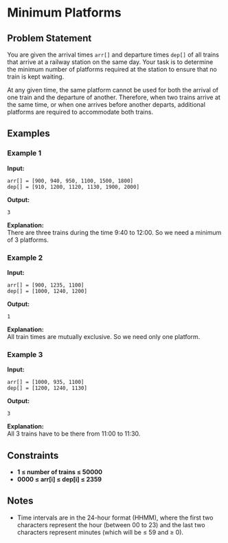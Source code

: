 # Minimum Platforms


## Problem Statement
You are given the arrival times `arr[]` and departure times `dep[]` of all trains that arrive at a railway station on the same day. Your task is to determine the minimum number of platforms required at the station to ensure that no train is kept waiting.

At any given time, the same platform cannot be used for both the arrival of one train and the departure of another. Therefore, when two trains arrive at the same time, or when one arrives before another departs, additional platforms are required to accommodate both trains.

## Examples

### Example 1
**Input:**  
```
arr[] = [900, 940, 950, 1100, 1500, 1800]
dep[] = [910, 1200, 1120, 1130, 1900, 2000]
```
**Output:**  
```
3
```
**Explanation:**  
There are three trains during the time 9:40 to 12:00. So we need a minimum of 3 platforms.

### Example 2
**Input:**  
```
arr[] = [900, 1235, 1100]
dep[] = [1000, 1240, 1200]
```
**Output:**  
```
1
```
**Explanation:**  
All train times are mutually exclusive. So we need only one platform.

### Example 3
**Input:**  
```
arr[] = [1000, 935, 1100]
dep[] = [1200, 1240, 1130]
```
**Output:**  
```
3
```
**Explanation:**  
All 3 trains have to be there from 11:00 to 11:30.

## Constraints
- **1 ≤ number of trains ≤ 50000**
- **0000 ≤ arr[i] ≤ dep[i] ≤ 2359**

## Notes
- Time intervals are in the 24-hour format (HHMM), where the first two characters represent the hour (between 00 to 23) and the last two characters represent minutes (which will be ≤ 59 and ≥ 0).

